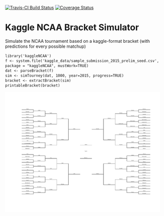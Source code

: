 <!-- README.md is generated from README.Rmd. Please edit that file -->

[![Travis-CI Build Status](https://travis-ci.org/zachmayer/kaggleNCAA.png?branch=master)](https://travis-ci.org/zachmayer/kaggleNCAA) [![Coverage Status](https://coveralls.io/repos/zachmayer/kaggleNCAA/badge.svg?branch=master)](https://coveralls.io/r/zachmayer/kaggleNCAA?branch=master)

Kaggle NCAA Bracket Simulator
=============================

Simulate the NCAA tournament based on a kaggle-format bracket (with predictions for every possible matchup)

``` {.r}
library('kaggleNCAA')
f <- system.file('kaggle_data/sample_submission_2015_prelim_seed.csv', package = "kaggleNCAA", mustWork=TRUE)
dat <- parseBracket(f)
sim <- simTourney(dat, 1000, year=2015, progress=TRUE)
bracket <- extractBracket(sim)
printableBracket(bracket)
```

![](README-unnamed-chunk-2-1.png)

